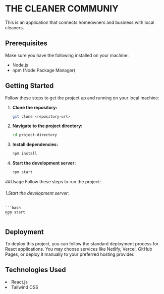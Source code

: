 # THE CLEANER COMMUNIY

This is an application that connects homeowners and business with local cleaners.

## Prerequisites

Make sure you have the following installed on your machine:

- Node.js
- npm (Node Package Manager)

## Getting Started

Follow these steps to get the project up and running on your local machine:

1. **Clone the repository:**

    ```bash
    git clone <repository-url>
    ```

2. **Navigate to the project directory:**

    ```bash
    cd project-directory
    ```

3. **Install dependencies:**

    ```bash
    npm install
    ```

4. **Start the development server:**

    ```bash
    npm start
    ```

##Usage
Follow these steps to run the project:
<h6>1.Start the development server:</h6>

    ```bash
    npm start
    ```



## Deployment
To deploy this project, you can follow the standard deployment process for React applications. You may choose services like Netlify, Vercel, GitHub Pages, or deploy it manually to your preferred hosting provider.

## Technologies Used
<li>React.js</li>
<li>Tailwind CSS


